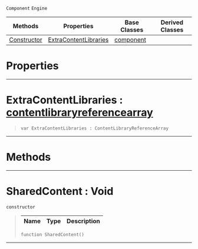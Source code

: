  `Component` `Engine`



|Methods|Properties|Base Classes|Derived Classes|
|---|---|---|---|
|[ Constructor](https://plasmaengine.github.io/PlasmaDocs/Plasma1/C++/code_reference/class_reference/sharedcontent.md#sharedcontent-void)|[ ExtraContentLibraries](https://plasmaengine.github.io/PlasmaDocs/Plasma1/C++/code_reference/class_reference/sharedcontent.md#extracontentlibraries-ze)|[component](https://plasmaengine.github.io/PlasmaDocs/Plasma1/C++/code_reference/class_reference/component.md)| |


 #  Properties


---  
 #  ExtraContentLibraries : [contentlibraryreferencearray](https://plasmaengine.github.io/PlasmaDocs/Plasma1/C++/code_reference/class_reference/contentlibraryreferencearray.md)

> 
> ``` lang=cpp, name=Lightning
> var ExtraContentLibraries : ContentLibraryReferenceArray


---  
 #  Methods


---  
 #  SharedContent : Void

 `constructor`

> 
> |Name|Type|Description|
> |---|---|---|
> ``` lang=cpp, name=Lightning
> function SharedContent()
> ``` 


---  
 

 